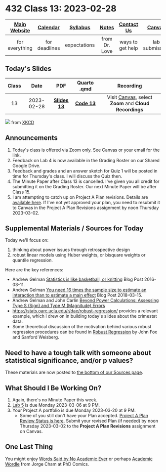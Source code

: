 # 432 Class 13: 2023-02-28

[Main Website](https://thomaselove.github.io/432-2023/) | [Calendar](https://thomaselove.github.io/432-2023/calendar.html) | [Syllabus](https://thomaselove.github.io/432-syllabus-2023/) | [Notes](https://thomaselove.github.io/432-notes/) | [Contact Us](https://thomaselove.github.io/432-2023/contact.html) | [Canvas](https://canvas.case.edu) | [Data and Code](https://github.com/THOMASELOVE/432-data) | [Sources](https://github.com/THOMASELOVE/432-classes-2023/tree/main/sources)
:-----------: | :--------------: | :----------: | :---------: | :-------------: | :-----------: | :------------: |:------:
for everything | for deadlines | expectations | from Dr. Love | ways to get help | lab submission | for downloads | to read

## Today's Slides

Class | Date | PDF | Quarto .qmd | Recording
:---: | :--------: | :------: | :------: | :-------------:
13 | 2023-02-28 | **[Slides 13](https://github.com/THOMASELOVE/432-slides-2023/blob/main/slides13.pdf)** | **[Code 13](https://github.com/THOMASELOVE/432-slides-2023/blob/main/slides13.qmd)** | Visit [Canvas](https://canvas.case.edu/), select **Zoom** and **Cloud Recordings**

![](https://imgs.xkcd.com/comics/data_trap.png) from [XKCD](https://xkcd.com/2582)

## Announcements

1. Today's class is offered via Zoom only. See Canvas or your email for the link.
2. Feedback on Lab 4 is now available in the Grading Roster on our Shared Google Drive.
3. Feedback and grades and an answer sketch for Quiz 1 will be posted in time for Thursday's class. I will discuss the Quiz then.
4. The Minute Paper after Class 13 is cancelled. I've given you all credit for submitting it on the Grading Roster. Our next Minute Paper will be after Class 15.
5. I am attempting to catch up on Project A Plan revisions. Details are [available here](https://github.com/THOMASELOVE/432-classes-2023/blob/main/projectA/plans.md). If I've not yet approved your plan, you need to resubmit it to Canvas in the Project A Plan Revisions assignment by noon Thursday 2023-03-02.

## Supplemental Materials / Sources for Today

Today we'll focus on:

1. thinking about power issues through retrospective design
2. robust linear models using Huber weights, or bisquare weights or quantile regression.

Here are the key references:

- Andrew Gelman [Statistics is like basketball, or knitting](https://statmodeling.stat.columbia.edu/2016/03/11/statistics-is-like-basketball-or-knitting/) Blog Post 2016-03-11.
- Andrew Gelman [You need 16 times the sample size to estimate an interaction than to estimate a main effect](https://statmodeling.stat.columbia.edu/2018/03/15/need-16-times-sample-size-estimate-interaction-estimate-main-effect/) Blog Post 2018-03-15.
- Andrew Gelman and John Carlin [Beyond Power Calculations: Assessing Type S (Sign) and Type M (Magnitude) Errors](references/Gelman_Carlin_2014_Beyond_Power_Calculations.pdf)
- https://stats.oarc.ucla.edu/r/dae/robust-regression/ provides a relevant example, which I drew on in building today's slides about the crimestat data.
- Some theoretical discussion of the motivation behind various robust regression procedures can be found in [Robust Regression](https://socialsciences.mcmaster.ca/jfox/Books/Companion/appendices/Appendix-Robust-Regression.pdf) by John Fox and Sanford Weisberg.

## Need to have a tough talk with someone about statistical significance, and/or p values?

These materials are now posted to [the bottom of our Sources page](https://github.com/THOMASELOVE/432-classes-2023/tree/main/sources).

## What Should I Be Working On?

1. Again, there's no Minute Paper this week.
2. [Lab 5](https://thomaselove.github.io/432-2023/lab5.html) is due Monday 2023-03-06 at 9 PM.
3. Your Project A portfolio is due Monday 2023-03-20 at 9 PM.
    - Some of you still don't have your Plan accepted. [Project A Plan Review Status is here](https://github.com/THOMASELOVE/432-classes-2023/blob/main/projectA/plans.md). Submit your revised Plan (if needed) by noon Thursday 2023-03-02 to the **Project A Plan Revisions** assignment on Canvas.

## One Last Thing

You might enjoy [Words Said by No Academic Ever](https://phdcomics.com/comics/archive.php?comicid=2048) or perhaps [Academic Wordle](https://phdcomics.com/comics/archive.php?comicid=2051) from Jorge Cham at PhD Comics.
